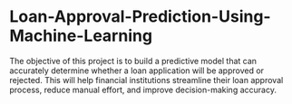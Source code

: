 # Loan-Approval-Prediction-Using-Machine-Learning
The objective of this project is to build a predictive model that can accurately determine whether a loan application will be approved or rejected. This will help financial institutions streamline their loan approval process, reduce manual effort, and improve decision-making accuracy.
